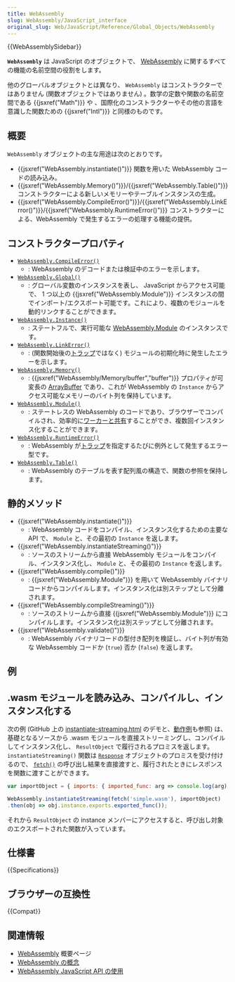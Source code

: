 ```yaml
---
title: WebAssembly
slug: WebAssembly/JavaScript_interface
original_slug: Web/JavaScript/Reference/Global_Objects/WebAssembly
---
```


{{WebAssemblySidebar}}

**`WebAssembly`** は JavaScript のオブジェクトで、 [WebAssembly](/ja/docs/WebAssembly) に関するすべての機能の名前空間の役割をします。

他のグローバルオブジェクトとは異なり、 `WebAssembly` はコンストラクターではありません (関数オブジェクトではありません) 。数学の定数や関数の名前空間である {{jsxref("Math")}} や 、国際化のコンストラクターやその他の言語を意識した関数ための {{jsxref("Intl")}} と同様のものです。

## 概要

`WebAssembly` オブジェクトの主な用途は次のとおりです。

- {{jsxref("WebAssembly.instantiate()")}} 関数を用いた WebAssembly コードの読み込み。
- {{jsxref("WebAssembly.Memory()")}}/{{jsxref("WebAssembly.Table()")}} コンストラクターによる新しいメモリーやテーブルインスタンスの生成。
- {{jsxref("WebAssembly.CompileError()")}}/{{jsxref("WebAssembly.LinkError()")}}/{{jsxref("WebAssembly.RuntimeError()")}} コンストラクターによる、WebAssembly で発生するエラーの処理する機能の提供。

## コンストラクタープロパティ

- [`WebAssembly.CompileError()`](/ja/docs/Web/JavaScript/Reference/Global_Objects/WebAssembly/CompileError/CompileError)
  - : WebAssembly のデコードまたは検証中のエラーを示します。
- [`WebAssembly.Global()`](/ja/docs/Web/JavaScript/Reference/Global_Objects/WebAssembly/Global/Global)
  - : グローバル変数のインスタンスを表し、 JavaScript からアクセス可能で、 1 つ以上の {{jsxref("WebAssembly.Module")}} インスタンスの間でインポート/エクスポート可能です。これにより、複数のモジュールを動的リンクすることができます。
- [`WebAssembly.Instance()`](/ja/docs/Web/JavaScript/Reference/Global_Objects/WebAssembly/Instance/Instance)
  - : ステートフルで、実行可能な [WebAssembly.Module](/ja/docs/Web/JavaScript/Reference/Global_Objects/WebAssembly/Module) のインスタンスです。
- [`WebAssembly.LinkError()`](/ja/docs/Web/JavaScript/Reference/Global_Objects/WebAssembly/LinkError/LinkError)
  - : (関数開始後の[トラップ](https://webassembly.org/docs/semantics/#traps)ではなく) モジュールの初期化時に発生したエラーを示します。
- [`WebAssembly.Memory()`](/ja/docs/Web/JavaScript/Reference/Global_Objects/WebAssembly/Memory/Memory)
  - : {{jsxref("WebAssembly/Memory/buffer","buffer")}} プロパティが可変長の [ArrayBuffer](/ja/docs/Web/JavaScript/Reference/Global_Objects/ArrayBuffer) であり、これが WebAssembly の `Instance` からアクセス可能なメモリーのバイト列を保持しています。
- [`WebAssembly.Module()`](/ja/docs/Web/JavaScript/Reference/Global_Objects/WebAssembly/Module/Module)
  - : ステートレスの WebAssembly のコードであり、ブラウザーでコンパイルされ、効率的に[ワーカーと共有](/ja/docs/Web/API/Worker/postMessage)することができ、複数回インスタンス化することができます。
- [`WebAssembly.RuntimeError()`](/ja/docs/Web/JavaScript/Reference/Global_Objects/WebAssembly/RuntimeError/RuntimeError)
  - : WebAssembly が[トラップ](https://webassembly.org/docs/semantics/#traps)を指定するたびに例外として発生するエラー型です。
- [`WebAssembly.Table()`](/ja/docs/Web/JavaScript/Reference/Global_Objects/WebAssembly/Table/Table)
  - : WebAssembly のテーブルを表す配列風の構造で、関数の参照を保持します。

## 静的メソッド

- {{jsxref("WebAssembly.instantiate()")}}
  - : WebAssembly コードをコンパイル、インスタンス化するための主要な API で、 `Module` と、その最初の `Instance` を返します。
- {{jsxref("WebAssembly.instantiateStreaming()")}}
  - : ソースのストリームから直接 WebAssembly モジュールをコンパイル、インスタンス化し、 `Module` と、その最初の `Instance` を返します。
- {{jsxref("WebAssembly.compile()")}}
  - : {{jsxref("WebAssembly.Module")}} を用いて WebAssembly バイナリコードからコンパイルします。インスタンス化は別ステップとして分離されます。
- {{jsxref("WebAssembly.compileStreaming()")}}
  - : ソースのストリームから直接 {{jsxref("WebAssembly.Module")}} にコンパイルします。インスタンス化は別ステップとして分離されます。
- {{jsxref("WebAssembly.validate()")}}
  - : WebAssembly バイナリコードの型付き配列を検証し、バイト列が有効な WebAssembly コードか (`true`) 否か (`false`) を返します。

## 例

## .wasm モジュールを読み込み、コンパイルし、インスタンス化する

次の例 (GitHub 上の [instantiate-streaming.html](https://github.com/mdn/webassembly-examples/blob/master/js-api-examples/instantiate-streaming.html) のデモと、[動作例](https://mdn.github.io/webassembly-examples/js-api-examples/instantiate-streaming.html)も参照) は、基礎となるソースから .wasm モジュールを直接ストリーミングし、コンパイルしてインスタンス化し、 `ResultObject` で履行されるプロミスを返します。 `instantiateStreaming()` 関数は [`Response`](/ja/docs/Web/API/Response) オブジェクトのプロミスを受け付けるので、 [`fetch()`](/ja/docs/Web/API/fetch) の呼び出し結果を直接渡すと、履行されたときにレスポンスを関数に渡すことができます。

```js
var importObject = { imports: { imported_func: arg => console.log(arg) } };

WebAssembly.instantiateStreaming(fetch('simple.wasm'), importObject)
.then(obj => obj.instance.exports.exported_func());
```

それから `ResultObject` の instance メンバーにアクセスすると、呼び出し対象のエクスポートされた関数が入っています。

## 仕様書

{{Specifications}}

## ブラウザーの互換性

{{Compat}}

## 関連情報

- [WebAssembly](/ja/docs/WebAssembly) 概要ページ
- [WebAssembly の概念](/ja/docs/WebAssembly/Concepts)
- [WebAssembly JavaScript API の使用](/ja/docs/WebAssembly/Using_the_JavaScript_API)

